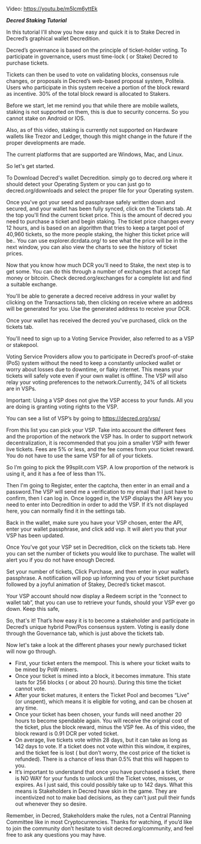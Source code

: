 Video: https://youtu.be/m5lcm6yttEk

***Decred Staking Tutorial***

In this tutorial I'll show you how easy and quick it is to Stake Decred in Decred’s graphical wallet Decredition.

Decred’s governance is based on the principle of ticket-holder voting. To participate in governance, users must time-lock ( or Stake) Decred to purchase tickets. 

Tickets can then be used to vote on validating blocks, consensus rule changes, or proposals in Decred’s web-based proposal system, Politeia. Users who participate in this system receive a portion of the block reward as incentive. 30% of the total block reward is allocated to Stakers.

Before we start, let me remind you that while there are mobile wallets, staking is not supported on them, this is due to security concerns. So you cannot stake on Android or IOS.

Also, as of this video, staking is currently not supported on Hardware wallets like Trezor and Ledger, though this might change in the future if the proper developments are made.

The current platforms that are supported are Windows, Mac, and Linux.

So let's get started.

To Download Decred's wallet Decredition. simply go to decred.org where it should detect your Operating System or you can just go to decred.org/downloads and select the proper file for your Operating system.

Once you've got your seed and passphrase safely written down and secured, and your wallet has been fully synced, click on the Tickets tab. At the top you'll find the current ticket price. This is the amount of decred you need to purchase a ticket and begin staking. The ticket price changes every 12 hours, and is based on an algorithm that tries to keep a target pool of 40,960 tickets, so the more people staking, the higher this ticket price will be..  You can use explorer.dcrdata.org/ to see what the price will be in the next window, you can also view the charts to see the history of ticket prices.

Now that you know how much DCR you'll need to Stake, the next step is to get some. You can do this through a number of exchanges that accept fiat money or bitcoin. Check decred.org/exchanges for a complete list and find a suitable exchange.

You'll be able to generate a decred receive address in your wallet by clicking on the Transactions tab, then clicking on receive where an address will be generated for you. Use the generated address to receive your DCR.


Once your wallet has received the decred you've purchased, click on the tickets tab.

You'll need to sign up to a Voting Service Provider, also referred to as a VSP or stakepool. 

Voting Service Providers allow you to participate in Decred’s proof-of-stake (PoS) system without the need to keep a constantly unlocked wallet or worry about losses due to downtime, or flaky internet. This means your tickets will safely vote even if your own wallet is offline. The VSP will also relay your voting preferences  to the network.Currently, 34% of all tickets are in VSPs. 

Important: Using a VSP does not give the VSP access to your funds. All you are doing is granting voting rights to the VSP.

You can see a list of VSP’s by going to https://decred.org/vsp/

From this list you can pick your VSP. Take into account the different fees and the proportion of the network the VSP has. In order to support network decentralization, it is recommended that you join a smaller VSP with fewer live tickets. Fees are 5% or less, and the fee comes from your ticket reward. You do not have to use the same VSP for all of your tickets.

So I’m going to pick the 99split.com VSP. A low proportion of the network is using it, and it has a fee of less than 1%.

Then I'm going to Register, enter the captcha, then enter in an email and a password.The VSP will send me a verification to my email that I just have to confirm, then I can log in.  Once logged in, the VSP displays the API key you need to enter into Decredition in order to add the VSP. If it’s not displayed here, you can normally find it in the settings tab.

Back in the wallet, make sure you have your VSP chosen, enter the API, enter your wallet passphrase, and click add vsp. It will alert you that your VSP has been updated.


Once You’ve got your VSP set in Decredition, click on the tickets tab.
Here you can set the number of tickets you would like to purchase. The wallet will alert you if you do not have enough Decred.

Set your number of tickets, Click Purchase, and then enter in your wallet’s passphrase. A notification will pop up informing you of your ticket purchase followed by a joyful animation of Stakey, Decred’s ticket mascot.

Your VSP account should now display a Redeem script in the “connect to wallet tab”, that you can use to retrieve your funds, should your VSP ever go down. Keep this safe,

So, that's it! That’s how easy it is to become a stakeholder and participate in Decred’s unique hybrid Pow/Pos consensus system. Voting is easily done through the Governance tab, which is just above the tickets tab.

 Now let's take a look at the different phases your newly purchased ticket will now go through.

- First, your ticket enters the mempool. This is where your ticket waits to be mined by PoW miners.
- Once your ticket is mined into a block, it becomes immature. This state lasts for 256 blocks ( or about 20 hours). During this time the ticket cannot vote. 
- After your ticket matures, it enters the Ticket Pool and becomes “Live” (or unspent), which means it is eligible for voting, and can be chosen at any time.
- Once your ticket has been chosen, your funds will need another 20 hours to become spendable again. You will receive the original cost of the ticket, plus the block reward, minus the VSP fee. As of this video, the block reward is 0.91 DCR per voted ticket.
- On average, live tickets vote within 28 days, but it can take as long as 142 days to vote. If a ticket does not vote within this window, it expires, and the ticket fee is lost ( but don’t worry, the cost price of the ticket is refunded). There is a chance of less than 0.5% that this will happen to you.
- It’s important to understand that once you have purchased a ticket, there is NO WAY for your funds to unlock until the Ticket votes, misses, or expires. As I just said, this could possibly take up to 142 days. What this means is Stakeholders in Decred have skin in the game. They are incentivized not to make bad decisions, as they can’t just pull their funds out whenever they so desire.



Remember, in Decred, Stakeholders make the rules, not a Central Planning Committee like in most Cryptocurrencies. Thanks for watching, if you’d like to join the community don’t hesitate to visit decred.org/community, and feel free to ask any questions you may have.
